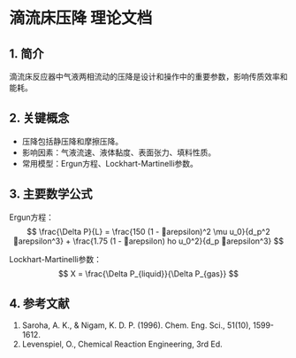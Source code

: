 ---
---

# 滴流床压降 理论文档

## 1. 简介

滴流床反应器中气液两相流动的压降是设计和操作中的重要参数，影响传质效率和能耗。

## 2. 关键概念


- 压降包括静压降和摩擦压降。
- 影响因素：气液流速、液体黏度、表面张力、填料性质。
- 常用模型：Ergun方程、Lockhart-Martinelli参数。


## 3. 主要数学公式


Ergun方程：
$$
\frac{\Delta P}{L} = \frac{150 (1 - arepsilon)^2 \mu u_0}{d_p^2 arepsilon^3} + \frac{1.75 (1 - arepsilon) ho u_0^2}{d_p arepsilon^3}
$$

Lockhart-Martinelli参数：
$$
X = \frac{\Delta P_{liquid}}{\Delta P_{gas}}
$$


## 4. 参考文献


1. Saroha, A. K., & Nigam, K. D. P. (1996). Chem. Eng. Sci., 51(10), 1599-1612.
2. Levenspiel, O., Chemical Reaction Engineering, 3rd Ed.

